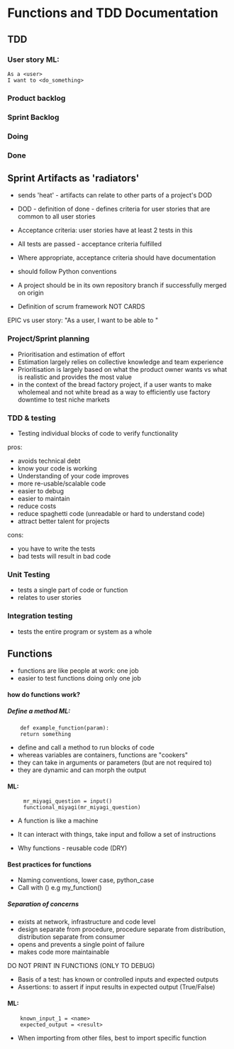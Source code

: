 # Functions and TDD Documentation

## TDD

### User story ML:
    As a <user>
    I want to <do_something>
    
### Product backlog
### Sprint Backlog
### Doing
### Done

## Sprint Artifacts as 'radiators'
- sends 'heat' - artifacts can relate to other parts of a project's DOD
- DOD - definition of done - defines criteria for user stories that are common to all user stories
- Acceptance criteria: user stories have at least 2 tests in this
- All tests are passed - acceptance criteria fulfilled

- Where appropriate, acceptance criteria should have documentation
- should follow Python conventions
- A project should be in its own repository branch if successfully merged on origin

- Definition of scrum framework NOT CARDS

EPIC vs user story: "As a user, I want to be able to <overall project aim>"

### Project/Sprint planning
- Prioritisation and estimation of effort
- Estimation largely relies on collective knowledge and team experience
- Prioritisation is largely based on what the product owner wants vs what is realistic and provides the most value
- in the context of the bread factory project, if a user wants to make wholemeal and not white bread
  as a way to efficiently use factory downtime to test niche markets
  

### TDD & testing
- Testing individual blocks of code to verify functionality

pros:
- avoids technical debt
- know your code is working 
- Understanding of your code improves
- more re-usable/scalable code
- easier to debug
- easier to maintain
- reduce costs
- reduce spaghetti code (unreadable or hard to understand code)
- attract better talent for projects

cons:
- you have to write the tests
- bad tests will result in bad code

### Unit Testing

- tests a single part of code or function
- relates to user stories

### Integration testing

- tests the entire program or system as a whole

## Functions

- functions are like people at work: one job
- easier to test functions doing only one job

#### how do functions work? 

##### Define a method ML:
        def example_function(param):
        return something
        
- define and call a method to run blocks of code
- whereas variables are containers, functions are "cookers"
- they can take in arguments or parameters (but are not required to)
- they are dynamic and can morph the output
####      ML:
         mr_miyagi_question = input()
         functional_miyagi(mr_miyagi_question)
         
- A function is like a machine
- It can interact with things, take input and follow a set of instructions

- Why functions - reusable code (DRY)

#### Best practices for functions
- Naming conventions, lower case, python_case
- Call with () e.g my_function()

##### Separation of concerns

- exists at network, infrastructure and code level
- design separate from procedure, procedure separate from distribution, distribution separate from consumer
- opens and prevents a single point of failure
- makes code more maintainable


DO NOT PRINT IN FUNCTIONS (ONLY TO DEBUG)

- Basis of a test: has known or controlled inputs and expected outputs
- Assertions: to assert if input results in expected output (True/False)
#### ML:
        known_input_1 = <name>
        expected_output = <result>
        
- When importing from other files, best to import specific function


 
   


